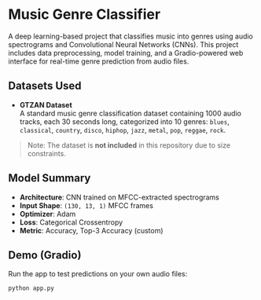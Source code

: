 # Music Genre Classifier

A deep learning-based project that classifies music into genres using audio spectrograms and Convolutional Neural Networks (CNNs). This project includes data preprocessing, model training, and a Gradio-powered web interface for real-time genre prediction from audio files.

## Datasets Used

- **GTZAN Dataset**  
  A standard music genre classification dataset containing 1000 audio tracks, each 30 seconds long, categorized into 10 genres:
  `blues`, `classical`, `country`, `disco`, `hiphop`, `jazz`, `metal`, `pop`, `reggae`, `rock`.

> Note: The dataset is **not included** in this repository due to size constraints.

## Model Summary

- **Architecture**: CNN trained on MFCC-extracted spectrograms
- **Input Shape**: `(130, 13, 1)` MFCC frames
- **Optimizer**: Adam
- **Loss**: Categorical Crossentropy
- **Metric**: Accuracy, Top-3 Accuracy (custom)

## Demo (Gradio)

Run the app to test predictions on your own audio files:
```bash
python app.py
